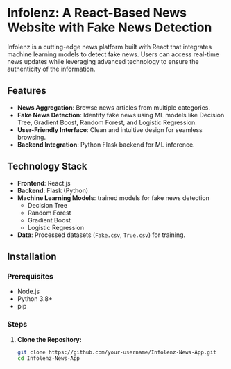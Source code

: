 # Infolenz: A React-Based News Website with Fake News Detection

Infolenz is a cutting-edge news platform built with React that integrates machine learning models to detect fake news. Users can access real-time news updates while leveraging advanced technology to ensure the authenticity of the information.

## Features
- **News Aggregation**: Browse news articles from multiple categories.
- **Fake News Detection**: Identify fake news using ML models like Decision Tree, Gradient Boost, Random Forest, and Logistic Regression.
- **User-Friendly Interface**: Clean and intuitive design for seamless browsing.
- **Backend Integration**: Python Flask backend for ML inference.

## Technology Stack
- **Frontend**: React.js
- **Backend**: Flask (Python)
- **Machine Learning Models**: trained models for fake news detection
  - Decision Tree
  - Random Forest
  - Gradient Boost
  - Logistic Regression
- **Data**: Processed datasets (`Fake.csv`, `True.csv`) for training.

## Installation

### Prerequisites
- Node.js
- Python 3.8+
- pip

### Steps
1. **Clone the Repository:**
   ```bash
   git clone https://github.com/your-username/Infolenz-News-App.git
   cd Infolenz-News-App
